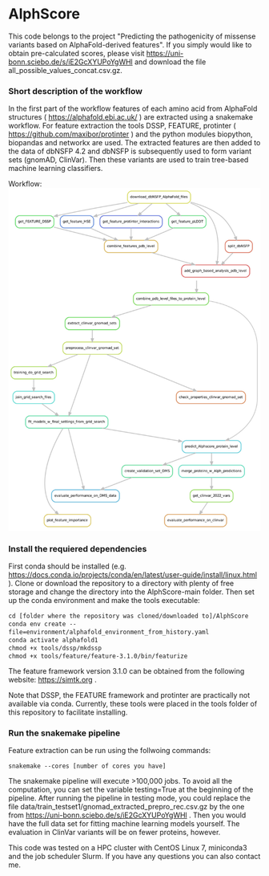 # AlphScore

This code belongs to the project "Predicting the pathogenicity of missense variants based on AlphaFold-derived features". If you simply would like to obtain pre-calculated scores, please visit https://uni-bonn.sciebo.de/s/iE2GcXYUPoYgWHl and download the file all_possible_values_concat.csv.gz. 

### Short description of the workflow

In the first part of the workflow features of each amino acid from AlphaFold structures ( https://alphafold.ebi.ac.uk/ ) are extracted using a snakemake workflow. For feature extraction the tools DSSP, FEATURE, protinter ( https://github.com/maxibor/protinter ) and the python modules biopython, biopandas and networkx are used. The extracted features are then added to the data of dbNSFP 4.2 and dbNSFP is subsequently used to form variant sets (gnomAD, ClinVar). Then these variants are used to train tree-based machine learning classifiers. 

Workflow:
![alt text](https://github.com/Ax-Sch/AlphScore/blob/main/dag.jpg?raw=true)

### Install the requiered dependencies
First conda should be installed (e.g. https://docs.conda.io/projects/conda/en/latest/user-guide/install/linux.html ).
Clone or download the repository to a directory with plenty of free storage and change the directory into the AlphScore-main folder. Then set up the conda environment and make the tools executable:

```
cd [folder where the repository was cloned/downloaded to]/AlphScore
conda env create --file=environment/alphafold_environment_from_history.yaml
conda activate alphafold1
chmod +x tools/dssp/mkdssp
chmod +x tools/feature/feature-3.1.0/bin/featurize
```
The feature framework version 3.1.0 can be obtained from the following website: https://simtk.org .

Note that DSSP, the FEATURE framework and protinter are practically not available via conda. Currently, these tools were placed in the tools folder of this repository to facilitate installing.

### Run the snakemake pipeline
Feature extraction can be run using the follwoing commands:

```
snakemake --cores [number of cores you have]

```
The snakemake pipeline will execute >100,000 jobs. To avoid all the computation, you can set the variable testing=True at the beginning of the pipeline. After running the pipeline in testing mode, you could replace the file data/train_testset1/gnomad_extracted_prepro_rec.csv.gz by the one from https://uni-bonn.sciebo.de/s/iE2GcXYUPoYgWHl . Then you would have the full data set for fitting machine learning models yourself. The evaluation in ClinVar variants will be on fewer proteins, however.

This code was tested on a HPC cluster with CentOS Linux 7, miniconda3 and the job scheduler Slurm. If you have any questions you can also contact me.
